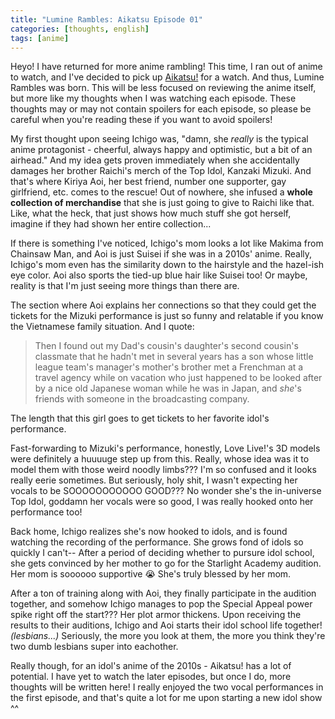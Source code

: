 ```yaml
---
title: "Lumine Rambles: Aikatsu Episode 01"
categories: [thoughts, english]
tags: [anime]
---
```


Heyo! I have returned for more anime rambling! This time, I ran out of anime to
watch, and I've decided to pick up
[Aikatsu!](https://myanimelist.net/anime/15061/Aikatsu) for a watch. And thus,
Lumine Rambles was born. This will be less focused on reviewing the anime
itself, but more like my thoughts when I was watching each episode. These
thoughts may or may not contain spoilers for each episode, so please be careful
when you're reading these if you want to avoid spoilers!

My first thought upon seeing Ichigo was, "damn, she *really* is the typical
anime protagonist - cheerful, always happy and optimistic, but a bit of an
airhead." And my idea gets proven immediately when she accidentally damages her
brother Raichi's merch of the Top Idol, Kanzaki Mizuki. And that's where Kiriya
Aoi, her best friend, number one supporter, gay girlfriend, etc. comes to the
rescue! Out of nowhere, she infused a **whole collection of merchandise** that
she is just going to give to Raichi like that. Like, what the heck, that just
shows how much stuff she got herself, imagine if they had shown her entire
collection...

If there is something I've noticed, Ichigo's mom looks a lot like Makima from
Chainsaw Man, and Aoi is just Suisei if she was in a 2010s' anime. Really,
Ichigo's mom even has the similarity down to the hairstyle and the hazel-ish
eye color. Aoi also sports the tied-up blue hair like Suisei too! Or maybe,
reality is that I'm just seeing more things than there are.

The section where Aoi explains her connections so that they could get the
tickets for the Mizuki performance is just so funny and relatable if you know
the Vietnamese family situation. And I quote:

> Then I found out my Dad's cousin's daughter's second cousin's classmate that
> he hadn't met in several years has a son whose little league team's manager's
> mother's brother met a Frenchman at a travel agency while on vacation who just
> happened to be looked after by a nice old Japanese woman while he was in
> Japan, and *she*'s friends with someone in the broadcasting company.

The length that this girl goes to get tickets to her favorite idol's
performance.

Fast-forwarding to Mizuki's performance, honestly, Love Live!'s 3D models were
definitely a huuuuge step up from this. Really, whose idea was it to model them
with those weird noodly limbs??? I'm so confused and it looks really eerie
sometimes. But seriously, holy shit, I wasn't expecting her vocals to be
SOOOOOOOOOOO GOOD??? No wonder she's the in-universe Top Idol, goddamn her
vocals were so good, I was really hooked onto her performance too!

Back home, Ichigo realizes she's now hooked to idols, and is found watching the
recording of the performance. She grows fond of idols so quickly I can't-- After
a period of deciding whether to pursure idol school, she gets convinced by her
mother to go for the Starlight Academy audition. Her mom is soooooo supportive
😭 She's truly blessed by her mom.

After a ton of training along with Aoi, they finally participate in the audition
together, and somehow Ichigo manages to pop the Special Appeal power spike right
off the start??? Her plot armor thickens. Upon receiving the results to their
auditions, Ichigo and Aoi starts their idol school life together!
*(lesbians...)* Seriously, the more you look at them, the more you think they're
two dumb lesbians super into eachother.

Really though, for an idol's anime of the 2010s - Aikatsu! has a lot of
potential. I have yet to watch the later episodes, but once I do, more thoughts
will be written here! I really enjoyed the two vocal performances in the first
episode, and that's quite a lot for me upon starting a new idol show ^^
